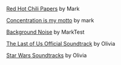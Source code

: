 [Red Hot Chili Papers](https://open.spotify.com/playlist/2boi9dpyOS2RZ6Iac4I446?si=309c1f35c6184d41) by Mark

[Concentration is my motto](https://open.spotify.com/playlist/7Glxzmmn7wkvzheaE3LTbY?si=650457fe034e4b4f) by mark

[Background Noise](https://open.spotify.com/playlist/0D5y7v99prV98NexZQLQGf?si=df0cd8a297184b52) by MarkTest

[The Last of Us Official Soundtrack](https://open.spotify.com/playlist/37i9dQZF1DWX4UlFW6EJPs?si=f62e45b39c1d42f9) by Olivia

[Star Wars Soundtracks](https://open.spotify.com/playlist/0yDagEjoveJC0dVWBJecU2?si=dbb1fa00ab694dd4) by Olivia